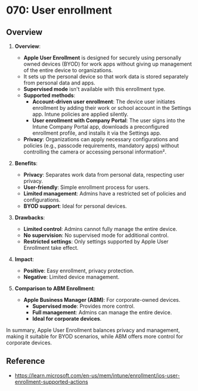 # 070: User enrollment

## Overview

1. **Overview**:
   - **Apple User Enrollment** is designed for securely using personally owned devices (BYOD) for work apps without giving up management of the entire device to organizations.
   - It sets up the personal device so that work data is stored separately from personal data and apps.
   - **Supervised mode** isn't available with this enrollment type.
   - **Supported methods**:
     - **Account-driven user enrollment**: The device user initiates enrollment by adding their work or school account in the Settings app. Intune policies are applied silently.
     - **User enrollment with Company Portal**: The user signs into the Intune Company Portal app, downloads a preconfigured enrollment profile, and installs it via the Settings app.
   - **Privacy**: Organizations can apply necessary configurations and policies (e.g., passcode requirements, mandatory apps) without controlling the camera or accessing personal information².

2. **Benefits**:
   - **Privacy**: Separates work data from personal data, respecting user privacy.
   - **User-friendly**: Simple enrollment process for users.
   - **Limited management**: Admins have a restricted set of policies and configurations.
   - **BYOD support**: Ideal for personal devices.

3. **Drawbacks**:
   - **Limited control**: Admins cannot fully manage the entire device.
   - **No supervision**: No supervised mode for additional control.
   - **Restricted settings**: Only settings supported by Apple User Enrollment take effect.

4. **Impact**:
   - **Positive**: Easy enrollment, privacy protection.
   - **Negative**: Limited device management.

5. **Comparison to ABM Enrollment**:
   - **Apple Business Manager (ABM)**: For corporate-owned devices.
     - **Supervised mode**: Provides more control.
     - **Full management**: Admins can manage the entire device.
     - **Ideal for corporate devices**.

In summary, Apple User Enrollment balances privacy and management, making it suitable for BYOD scenarios, while ABM offers more control for corporate devices. 




## Reference

* https://learn.microsoft.com/en-us/mem/intune/enrollment/ios-user-enrollment-supported-actions 

